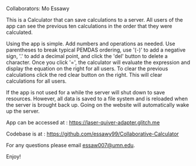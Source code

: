 Collaborators:
Mo Essawy

This is a Calculator that can save calculations to a 
server. All users of the app can see the previous ten
calculations in the order that they were calculated.

Using the app is simple. Add numbers and operations as needed.
Use parentheses to break typical PEMDAS ordering, use '(-)' to add a negative sign, '.' to add a decimal point, and click the 'del' button to delete a character. Once you click '=', the calculator will evaluate the expression and display the equation on the right for all users. To clear the previous
calculations click the red clear button on the right. This will clear calculations for all users. 

If the app is not used for a while the server will shut down to save resources. However, all data is saved to a file system and is reloaded when the server is brought back up. Going on the website will automatically wake up the server.

App can be accessed at : https://laser-quiver-adapter.glitch.me

Codebase is at : https://github.com/essawy99/Collaborative-Calculator

For any questions please email essaw007@umn.edu.

Enjoy!